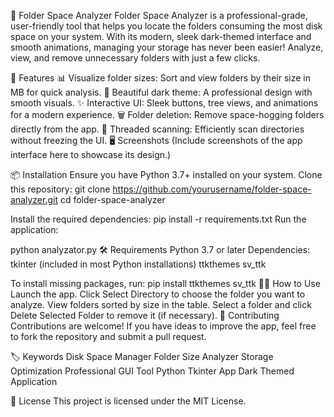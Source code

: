 📂 Folder Space Analyzer
Folder Space Analyzer is a professional-grade, user-friendly tool that helps you locate the folders consuming the most disk space on your system. With its modern, sleek dark-themed interface and smooth animations, managing your storage has never been easier! Analyze, view, and remove unnecessary folders with just a few clicks.

🚀 Features
📊 Visualize folder sizes: Sort and view folders by their size in MB for quick analysis.
🖤 Beautiful dark theme: A professional design with smooth visuals.
✨ Interactive UI: Sleek buttons, tree views, and animations for a modern experience.
🗑️ Folder deletion: Remove space-hogging folders directly from the app.
🔄 Threaded scanning: Efficiently scan directories without freezing the UI.
🖥️ Screenshots
(Include screenshots of the app interface here to showcase its design.)

📦 Installation
Ensure you have Python 3.7+ installed on your system.
Clone this repository:
git clone https://github.com/yourusername/folder-space-analyzer.git
cd folder-space-analyzer

Install the required dependencies:
pip install -r requirements.txt
Run the application:

python analyzator.py
🛠️ Requirements
Python 3.7 or later
Dependencies:
tkinter (included in most Python installations)
ttkthemes
sv_ttk

To install missing packages, run:
pip install ttkthemes sv_ttk
🧑‍💻 How to Use
Launch the app.
Click Select Directory to choose the folder you want to analyze.
View folders sorted by size in the table.
Select a folder and click Delete Selected Folder to remove it (if necessary).
🤝 Contributing
Contributions are welcome! If you have ideas to improve the app, feel free to fork the repository and submit a pull request.

🏷️ Keywords
Disk Space Manager
Folder Size Analyzer
Storage Optimization
Professional GUI Tool
Python Tkinter App
Dark Themed Application

📜 License
This project is licensed under the MIT License.
